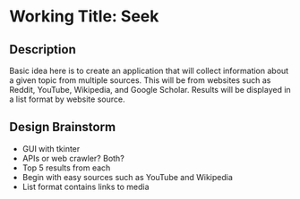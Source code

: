 # Working Title: Seek
## Description
Basic idea here is to create an application that will collect information about a given topic from multiple sources. This will be from websites such as Reddit, YouTube, Wikipedia, and Google Scholar. Results will be displayed in a list format by website source.

## Design Brainstorm
- GUI with tkinter
- APIs or web crawler? Both?
- Top 5 results from each
- Begin with easy sources such as YouTube and Wikipedia
- List format contains links to media

